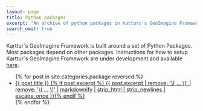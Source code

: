 ```yaml
---
layout: page
title: Python packages
excerpt: "An archive of python packages in Katturs's GeoImagine Framework"
search_omit: true
---
```


Karttur´s GeoImagine Framework is built around a set of Python Packages. Most packages depend on other packages. Instructions for how to setup Karttur´s GeoImagine Framework are under development and available [here](../../../blog/blog-import-project-eclipse/).

<ul class="post-list">
{% for post in site.categories.package reversed %}
  <li><article><a href="{{ site.url }}/package/{{ post.packageurl }}">{{ post.title }} {% if post.excerpt %} <span class="excerpt">{{ post.excerpt | remove: '\[ ... \]' | remove: '\( ... \)' | markdownify | strip_html | strip_newlines | escape_once }}</span>{% endif %}</a></article></li>
{% endfor %}
</ul>
